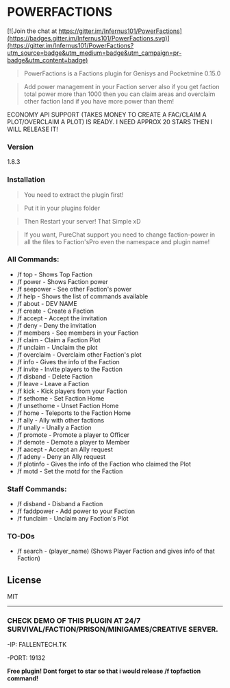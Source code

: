 # POWERFACTIONS

[![Join the chat at https://gitter.im/Infernus101/PowerFactions](https://badges.gitter.im/Infernus101/PowerFactions.svg)](https://gitter.im/Infernus101/PowerFactions?utm_source=badge&utm_medium=badge&utm_campaign=pr-badge&utm_content=badge)

>PowerFactions is a Factions plugin for Genisys and Pocketmine 0.15.0

> Add power management in your Faction server also if you get faction total power more than 1000 then you can claim areas and overclaim other faction land if you have more power than them!

ECONOMY API SUPPORT (TAKES MONEY TO CREATE A FAC/CLAIM A PLOT/OVERCLAIM A PLOT) IS READY. I NEED APPROX 20 STARS THEN I WILL RELEASE IT!

### Version
1.8.3
### Installation

>You need to extract the plugin first!

>Put it in your plugins folder

>Then Restart your server! That Simple xD

>If you want, PureChat support you need to change faction-power in all the files to Faction'sPro even the namespace and plugin name!

### All Commands:
 - /f top - Shows Top Faction
 - /f power - Shows Faction power
 - /f seepower - See other Faction's power
 - /f help - Shows the list of commands available
 - /f about - DEV NAME
 - /f create - Create a Faction
 - /f accept - Accept the invitation
 - /f deny - Deny the invitation
 - /f members - See members in your Faction
 - /f claim - Claim a Faction Plot 
 - /f unclaim - Unclaim the plot
 - /f overclaim - Overclaim other Faction's plot
 - /f info - Gives the info of the Faction
 - /f invite - Invite players to the Faction
 - /f disband - Delete Faction
 - /f leave - Leave a Faction
 - /f kick - Kick players from your Faction
 - /f sethome - Set Faction Home
 - /f unsethome - Unset Faction Home
 - /f home - Teleports to the Faction Home
 - /f ally - Ally with other factions
 - /f unally - Unally a Faction
 - /f promote - Promote a player to Officer
 - /f demote - Demote a player to Member
 - /f aacept - Accept an Ally request
 - /f adeny - Deny an Ally request
 - /f plotinfo - Gives the info of the Faction who claimed the Plot
 - /f motd - Set the motd for the Faction

### Staff Commands:
 - /f disband - Disband a Faction
 - /f faddpower - Add power to your Faction
 - /f funclaim - Unclaim any Faction's Plot

### TO-DOs
 - /f search - (player_name) (Shows Player Faction and gives info of that Faction)

License
----

MIT

----

### CHECK DEMO OF THIS PLUGIN AT 24/7 SURVIVAL/FACTION/PRISON/MINIGAMES/CREATIVE SERVER.

-IP: FALLENTECH.TK 

-PORT: 19132

**Free plugin! Dont forget to star so that i would release /f topfaction command!**
